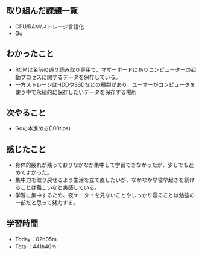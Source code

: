 ## 取り組んだ課題一覧
- CPU/RAM/ストレージ言語化
- Go

## わかったこと
- ROMは名前の通り読み取り専用で、マザーボードにありコンピューターの起動プロセスに関するデータを保存している。
- 一方ストレージはHDDやSSDなどの種類があり、ユーザーがコンピュータを使う中で永続的に保存したいデータを保存する場所

## 次やること
- Goの本進める(100tips)

## 感じたこと
- 身体的疲れが残っておりなかなか集中して学習できなかったが、少しでも進めてよかった。
- 集中力を取り戻せるよう生活を立て直したいが、なかなか早寝早起きを続けることは難しいなと実感している。
- 学習に集中するため、夜ケータイを見ないことやしっかり寝ることは勉強の一部だと思って努力する。

## 学習時間
- Today：02h05m
- Total：441h40m
